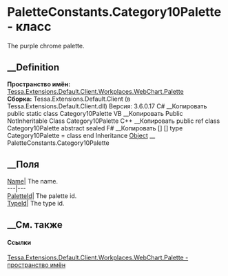 # PaletteConstants.Category10Palette - класс
The purple chrome palette.
## __Definition
 **Пространство имён:**
[Tessa.Extensions.Default.Client.Workplaces.WebChart.Palette](N_Tessa_Extensions_Default_Client_Workplaces_WebChart_Palette.htm)  
 **Сборка:** Tessa.Extensions.Default.Client (в
Tessa.Extensions.Default.Client.dll) Версия: 3.6.0.17
C# __Копировать
     public static class Category10Palette
VB __Копировать
     Public NotInheritable Class Category10Palette
C++ __Копировать
     public ref class Category10Palette abstract sealed
F# __Копировать
     [<AbstractClassAttribute>]
    [<SealedAttribute>]
    type Category10Palette = class end
Inheritance
    [Object](https://learn.microsoft.com/dotnet/api/system.object) __ PaletteConstants.Category10Palette
##  __Поля
[Name](F_Tessa_Extensions_Default_Client_Workplaces_WebChart_Palette_PaletteConstants_Category10Palette_Name.htm)|
The name.  
---|---  
[PaletteId](F_Tessa_Extensions_Default_Client_Workplaces_WebChart_Palette_PaletteConstants_Category10Palette_PaletteId.htm)|
The palette id.  
[TypeId](F_Tessa_Extensions_Default_Client_Workplaces_WebChart_Palette_PaletteConstants_Category10Palette_TypeId.htm)|
The type id.  
## __См. также
#### Ссылки
[Tessa.Extensions.Default.Client.Workplaces.WebChart.Palette - пространство
имён](N_Tessa_Extensions_Default_Client_Workplaces_WebChart_Palette.htm)

